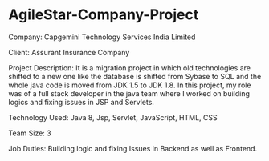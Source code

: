 # AgileStar-Company-Project

Company: Capgemini Technology Services India Limited 

Client: Assurant Insurance Company

Project Description: It is a migration project in which old technologies are shifted to a new one like the database is shifted from Sybase to SQL and the whole java code is moved from JDK 1.5 to JDK 1.8. In this project, my role was of a full stack developer in the java team where I worked on building logics and fixing issues in JSP and Servlets. 

Technology Used: Java 8, Jsp, Servlet, JavaScript, HTML, CSS

Team Size: 3

Job Duties: Building logic and fixing Issues in Backend as well as Frontend.
